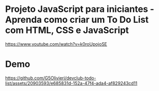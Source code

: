 # Projeto JavaScript para iniciantes - Aprenda como criar um To Do List com HTML, CSS e JavaScript

https://www.youtube.com/watch?v=k0roUpojoSE

# Demo

https://github.com/G5Olivieri/devclub-todo-list/assets/20903593/e685831d-152a-47f4-ada4-af829243cd11

